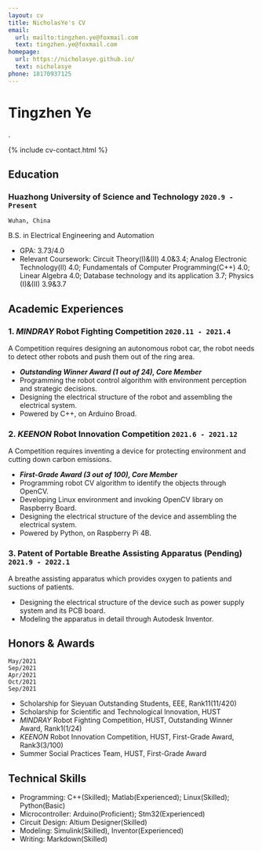 ```yaml
---
layout: cv
title: NicholasYe's CV
email:
  url: mailto:tingzhen.ye@foxmail.com
  text: tingzhen.ye@foxmail.com
homepage:
  url: https://nicholasye.github.io/
  text: nicholasye
phone: 18170937125
---
```


# Tingzhen Ye
.

<!--
include contact information from the front matter
Supported arguments:
    - homepage: url, text
    - phone
    - email
-->

{% include cv-contact.html %}

## Education

### **Huazhong University of Science and Technology** `2020.9 - Present`

```
Wuhan, China
```

B.S. in Electrical Engineering and Automation
- GPA: 3.73/4.0
- Relevant Coursework: Circuit Theory(I)&(II) 4.0&3.4; Analog Electronic Technology(II) 4.0; Fundamentals of Computer Programming(C++) 4.0; Linear Algebra 4.0; Database technology and its application 3.7; Physics (I)&(II) 3.9&3.7

## Academic Experiences

### **1. *MINDRAY* Robot Fighting Competition** `2020.11 - 2021.4`
A Competition requires designing an autonomous robot car, the robot needs to detect other robots and push them out of the ring area. 

- _**Outstanding Winner Award (1 out of 24), Core Member**_<br>
- Programming the robot control algorithm with environment perception and strategic decisions.
- Designing the electrical structure of the robot and assembling the electrical system.
- Powered by C++, on Arduino Broad.

### **2. *KEENON* Robot Innovation Competition** `2021.6 - 2021.12`
A Competition requires inventing a device for protecting environment and cutting down carbon emissions. 

- _**First-Grade Award (3 out of 100), Core Member**_<br>
- Programming robot CV algorithm to identify the objects through OpenCV.
- Developing Linux environment and invoking OpenCV library on Raspberry Board.
- Designing the electrical structure of the device and assembling the electrical system.
- Powered by Python, on Raspberry Pi 4B.

### **3. Patent of Portable Breathe Assisting Apparatus (Pending)** `2021.9 - 2022.1`
A breathe assisting apparatus which provides oxygen to patients and suctions of patients.

- Designing the electrical structure of the device such as power supply system and its PCB board.
- Modeling the apparatus in detail through Autodesk Inventor.

## Honors & Awards

```
May/2021
Sep/2021
Apr/2021
Oct/2021
Sep/2021
```

- Scholarship for Sieyuan Outstanding Students, EEE, Rank11(11/420)
- Scholarship for Scientific and Technological Innovation, HUST
- *MINDRAY* Robot Fighting Competition, HUST, Outstanding Winner Award, Rank1(1/24)
- *KEENON* Robot Innovation Competition, HUST, First-Grade Award, Rank3(3/100)
- Summer Social Practices Team, HUST, First-Grade Award

## Technical Skills

- Programming: C++(Skilled); Matlab(Experienced); Linux(Skilled); Python(Basic)
- Microcontroller: Arduino(Proficient); Stm32(Experienced)
- Circuit Design: Altium Designer(Skilled)
- Modeling: Simulink(Skilled), Inventor(Experienced)
- Writing: Markdown(Skilled)

<!-- ### Footer

Last updated: 2022.3.4 -->
